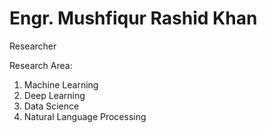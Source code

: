 # Engr. Mushfiqur Rashid Khan
Researcher


Research Area:
1. Machine Learning
2. Deep Learning
3. Data Science
4. Natural Language Processing 
